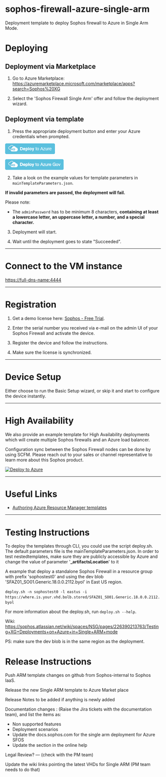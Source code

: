 # sophos-firewall-azure-single-arm
Deployment template to deploy Sophos firewall to Azure in Single Arm Mode.

Deploying
=========

Deployment via Marketplace
--------------------------

1) Go to Azure Marketplace: https://azuremarketplace.microsoft.com/marketplace/apps?search=Sophos%20XG

2) Select the 'Sophos Firewall Single Arm' offer and follow the deployment wizard.

Deployment via template
-----------------------

1) Press the appropriate deployment button and enter your Azure credentials when prompted.

[![Deploy to Azure](assets/deploybutton.png)](https://portal.azure.com/#create/Microsoft.Template/uri/https%3A%2F%2Fraw.githubusercontent.com%2Fsophos-iaas%2Fxg-azure-single-arm%2Fmaster%2FmainTemplate.json)

[![Deploy to Azure Gov](assets/AzureGov.png)](https://portal.azure.us/#create/Microsoft.Template/uri/https%3A%2F%2Fraw.githubusercontent.com%2Fsophos-iaas%2Fxg-azure-single-arm%2Fmaster%2FmainTemplate.json)

2) Take a look on the example values for template parameters in `mainTemplateParameters.json`.

**If invalid parameters are passed, the deployment will fail.**

Please note:
* The `adminPassword` has to be minimum 8 characters, **containing at least a lowercase letter, an uppercase letter, a number, and a special character.**

3) Deployment will start.

4) Wait until the deployment goes to state "Succeeded".

***

Connect to the VM instance
==========================

[https://full-dns-name:4444](https://full-dns-name:4444)

***

Registration
============

1) Get a demo license here: [Sophos - Free Trial](https://secure2.sophos.com/en-us/products/next-gen-firewall/free-trial.aspx).

2) Enter the serial number you received via e-mail on the admin UI of your Sophos Firewall and activate the device.

3) Register the device and follow the instructions.

4) Make sure the license is synchronized.

***

Device Setup
============

Either choose to run the Basic Setup wizard, or skip it and start to configure the device instantly.

***

High Availability
=================

We also provide an example template for High Availability deployments which will create multiple Sophos firewalls and an Azure load balancer.

Configuration sync between the Sophos Firewall nodes can be done by using SCFM. Please reach out to your sales or channel representative to learn more about this Sophos product.

[![Deploy to Azure](https://azuredeploy.net/deploybutton.png)](https://portal.azure.com/#create/Microsoft.Template/uri/https%3A%2F%2Fraw.githubusercontent.com%2Fsophos-iaas%2Fxg-azure%2Fmaster%2FinboundHa.json)

***

Useful Links
============

* [Authoring Azure Resource Manager templates](https://azure.microsoft.com/en-us/documentation/articles/resource-group-authoring-templates/)


***

Testing Instructions
====================

To deploy the templates through CLI, you could use the script deploy.sh. The default parameters file is the mainTemplateParameters.json. In order to test nestedtemplates, make sure they are publicly accessible by Azure and change the value of parameter '**_artifactsLocation**' to it

A example that deploy a standalone Sophos Firewall in a resource group with prefix 'sophostest0' and using the dev blob 'SFAZ01_SO01.Generic.18.0.0.2112.byol' in East US region.

`deploy.sh -n sophostest0 -l eastus -i https://where.is.your.vhd.bolb.stored/SFAZ01_SO01.Generic.18.0.0.2112.byol`

For more information about the deploy.sh, run `deploy.sh --help`.

Wiki: https://sophos.atlassian.net/wiki/spaces/NSG/pages/226390213763/Testing+XG+Deployments+on+Azure+in+Single+ARM+mode

PS: make sure the dev blob is in the same region as the deployment.

Release Instructions
====================

Push ARM template changes on github from Sophos-internal to Sophos IaaS. 

Release the new Single ARM template to Azure Market place

Release Notes to be added if anything is newly added

Documentation changes : (Raise the Jira tickets with the documentation team), and list the items as:
- Non supported features
- Deployment scenarios 
- Update the docs.sophos.com for the single arm deployment for Azure SFOS
- Update the section in the online help

Legal Review? — (check with the PM team)

Update the wiki links pointing the latest VHDs for Single ARM (PM team needs to do that)
